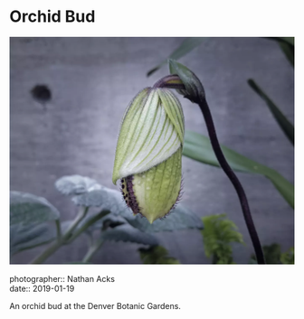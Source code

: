 # Orchid Bud

![A large, oblong, unopened orchid bud](assets/2019-01-19-orchid-bud.webp)

photographer:: Nathan Acks  
date:: 2019-01-19

An orchid bud at the Denver Botanic Gardens.
